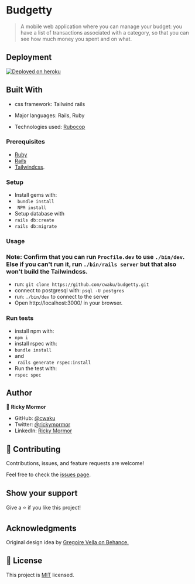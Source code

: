 # Budgetty

> A mobile web application where you can manage your budget: you have a list of transactions associated with a category, so that you can see how much money you spent and on what.
## Deployment
[![Deployed on heroku](https://img.shields.io/badge/Deployed-Heroku-blueviolet)](https://immense-escarpment-87174.herokuapp.com/)

## Built With

- css framework: Tailwind rails

- Major languages: Rails, Ruby

- Technologies used: [Rubocop](https://rubocop.org/)


### Prerequisites

- [Ruby](https://www.ruby-lang.org/)
- [Rails](https://guides.rubyonrails.org/getting_started.html)
- [Tailwindcss](https://tailwindcss.com/docs/installation).

### Setup
- Install gems with:
- ` bundle install`
- ` NPM install`
- Setup database with
- `rails db:create`
- `rails db:migrate`

### Usage

### Note: Confirm that you can run `Procfile.dev` to use `./bin/dev`. Else if you can't run it, run `./bin/rails server` but that also won't build the Tailwindcss.

- run: ` git clone https://github.com/cwaku/budgetty.git `
- connect to postgresql with: ` psql -U postgres `
- run: ` ./bin/dev ` to connect to the server
- Open http://localhost:3000/ in your browser.

### Run tests
- install npm with:
- `npm i`
- install rspec with:
- `bundle install`
- and
- ` rails generate rspec:install`
- Run the test with:
- `rspec spec`
## Author

👤 **Ricky Mormor**

- GitHub: [@cwaku](https://github.com/cwaku)
- Twitter: [@rickymormor](https://twitter.com/rickymormor)
- LinkedIn: [Ricky Mormor](https://github.com/cwaku/blog/blob/develop/www.linkedin.com/in/rickymormor)



## 🤝 Contributing

Contributions, issues, and feature requests are welcome!

Feel free to check the [issues page](https://github.com/cwaku/budgetty/issues).

## Show your support

Give a ⭐️ if you like this project!

## Acknowledgments

Original design idea by [Gregoire Vella on Behance.](https://www.behance.net/gregoirevella)

## 📝 License

This project is [MIT](./license.md) licensed.
